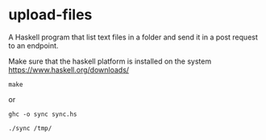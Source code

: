 # upload-files
A Haskell program that list text files in a folder and send it in a post request to an endpoint.

Make sure that the haskell platform is installed on the system
https://www.haskell.org/downloads/

`make`

or

`ghc -o sync sync.hs`

`./sync /tmp/`
